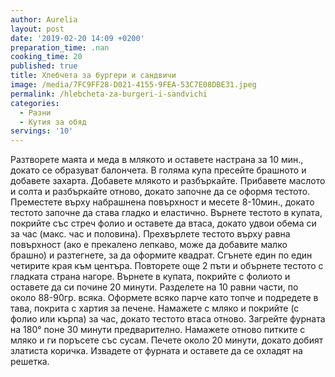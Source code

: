 ```yaml
---
author: Aurelia
layout: post
date: '2019-02-20 14:09 +0200'
preparation_time: .nan
cooking_time: 20
published: true
title: Хлебчета за бургери и сандвичи
image: /media/7FC9FF28-D021-4155-9FEA-53C7E08DBE31.jpeg
permalink: /hlebcheta-za-burgeri-i-sandvichi
categories:
  - Разни
  - Кутия за обяд
servings: '10'
---
```

Разтворете маята и меда в млякото и оставете настрана за 10 мин., докато се образуват балончета. 
В голяма купа пресейте брашното и добавете захарта. Добавете млякото и разбъркайте. Прибавете маслото и солта и разбъркайте отново, докато започне да се оформя тестото. 
Преместете върху набрашнена повърхност и месете 8-10мин., докато тестото започне да става гладко и еластично.
Върнете тестото в купата, покрийте със стреч фолио и оставете да втаса, докато удвои обема си за час (макс. час и половина).
Прехвърлете тестото върху равна повърхност (ако е прекалено лепкаво, може да добавите малко брашно) и разтегнете, за да оформите квадрат. Сгънете един по един четирите края към центъра. Повторете още 2 пъти и обърнете тестото с гладката страна нагоре. Върнете в купата, покрийте с фолиото и оставете да си почине 20 минути. 
Разделете на 10 равни части, по около 88-90гр. всяка. Оформете всяко парче като топче и подредете в тава, покрита с хартия за печене. 
Намажете с мляко и покрийте (с фолио или кърпа) за час, докато тестото втаса отново.
Загрейте фурната на 180° поне 30 минути предварително.
Намажете отново питките с мляко и ги поръсете със сусам. Печете около 20 минути, докато добият златиста коричка. 
Извадете от фурната и оставете да се охладят на решетка.
